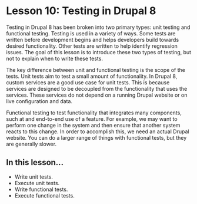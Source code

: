 # Lesson 10: Testing in Drupal 8

Testing in Drupal 8 has been broken into two primary types: unit testing and functional testing. Testing is used in a variety of ways. Some tests are written before development begins and helps developers build towards desired functionality. Other tests are written to help identify regression issues. The goal of this lesson is to introduce these two types of testing, but not to explain when to write these tests.

The key difference between unit and functional testing is the scope of the tests. Unit tests aim to test a small amount of functionality. In Drupal 8, custom services are a good use case for unit tests. This is because services are designed to be decoupled from the functionality that uses the services. These services do not depend on a running Drupal website or on live configuration and data.

Functional testing to test functionality that integrates many components, such at and end-to-end use of a feature. For example, we may want to perform one change in the system and then ensure that another system reacts to this change. In order to accomplish this, we need an actual Drupal website. You can do a larger range of things with functional tests, but they are generally slower.

## In this lesson...

*   Write unit tests.
*   Execute unit tests.
*   Write functional tests.
*   Execute functional tests.
